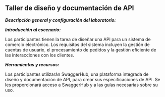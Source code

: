 ## Taller de diseño y documentación de API

***Descripción general y configuración del laboratorio:***

***Introducción al escenario:***

Los participantes tienen la tarea de diseñar una API para un sistema de comercio electrónico. Los requisitos del sistema incluyen la gestión de cuentas de usuario, el procesamiento de pedidos y la gestión eficiente de las interacciones con los clientes.

***Herramientas y recursos:***

Los participantes utilizarán SwaggerHub, una plataforma integrada de diseño y documentación de API, para crear sus especificaciones de API. Se les proporcionará acceso a SwaggerHub y a las guías necesarias sobre su uso.

